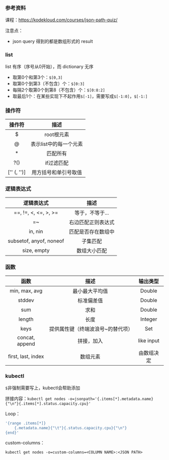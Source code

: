 ### 参考资料

课程：https://kodekloud.com/courses/json-path-quiz/

注意点：

- json query 得到的都是数组形式的 result

### list

list 有序（序号从0开始），而 dictionary 无序

- 取第0个和第3个：`$[0,3]`
- 取第0个到第3（不包含）个：`$[0:3]`
- 每隔2个取第0个到第8（不包含）个：`$[0:8:2]`
- 取最后1个：在某些实现下不起作用`$[-1]`，需要写成`$[-1:0]`，`$[-1:]`

### 操作符

|         操作符          |          描述          |
| :---------------------: | :--------------------: |
|            $            |       root根元素       |
|            @            | 表示list中的每一个元素 |
|            *            |        匹配所有        |
|           ?()           |       if过滤匹配       |
| ['<name>' (, '<name>')] |  用方括号和单引号取值  |

### 逻辑表达式

|       逻辑表达式        |        描述        |
| :---------------------: | :----------------: |
|  ==, !=, <, <=, >, >=   |  等于，不等于...   |
|           =~            | 右边匹配正则表达式 |
|         in, nin         | 匹配是否存在数组中 |
| subsetof, anyof, noneof |      子集匹配      |
|       size, empty       |    数组大小匹配    |

### 函数

|        函数        |               描述                |  输出类型  |
| :----------------: | :-------------------------------: | :--------: |
|   min, max, avg    |          最小最大平均值           |   Double   |
|       stddev       |            标准偏差值             |   Double   |
|        sum         |               求和                |   Double   |
|       length       |               长度                |  Integer   |
|        keys        | 提供属性键（终端波浪号~的替代项） |   Set<E>   |
|   concat, append   |            拼接，加入             | like input |
| first, last, index |             数组元素              | 由数组决定 |

### kubectl

`$`非强制需要写上，kubectl会帮助添加

拼接内容：`kubectl get nodes -o=jsonpath='{.items[*].metadata.name}{"\n"}{.items[*].status.capacity.cpu}'`

Loop：

```yaml
'{range .items[*]}
	{.metadata.name}{"\t"}{.status.capacity.cpu}{"\n"}
{end}'
```

custom-columns：

`kubectl get nodes -o=custom-columns=<COLUMN NAME>:<JSON PATH>`